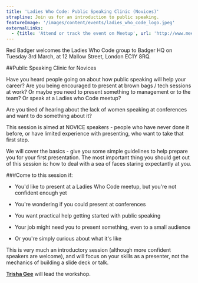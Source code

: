 ```yaml
---
title: 'Ladies Who Code: Public Speaking Clinic (Novices)'
strapline: Join us for an introduction to public speaking.
featureImage: '/images/content/events/ladies_who_code_logo.jpeg'
externalLinks:
  - {title: 'Attend or track the event on Meetup', url: 'http://www.meetup.com/Ladies-Who-Code-UK/events/220346715/'}
---
```

Red Badger welcomes the Ladies Who Code group to Badger HQ on Tuesday 3rd March, at 12 Mallow Street, London EC1Y 8RQ.

##Public Speaking Clinic for Novices

Have you heard people going on about how public speaking will help your career?  Are you being encouraged to present at brown bags / tech sessions at work?  Or maybe you need to present something to management or to the team? Or speak at a Ladies who Code meetup?

Are you tired of hearing about the lack of women speaking at conferences and want to do something about it?

This session is aimed at NOVICE speakers - people who have never done it before, or have limited experience with presenting, who want to take that first step.

We will cover the basics - give you some simple guidelines to help prepare you for your first presentation.  The most important thing you should get out of this session is: how to deal with a sea of faces staring expectantly at you.

###Come to this session if:

- You'd like to present at a Ladies Who Code meetup, but you're not confident enough yet

- You're wondering if you could present at conferences

- You want practical help getting started with public speaking

- Your job might need you to present something, even to a small audience

- Or you're simply curious about what it's like

This is very much an introductory session (although more confident speakers are welcome), and will focus on your skills as a presenter, not the mechanics of building a slide deck or talk.

__[Trisha Gee](https://twitter.com/trisha_gee)__ will lead the workshop.

